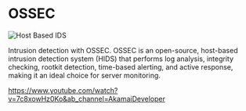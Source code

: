 # OSSEC

![Host Based IDS](https://github.com/user-attachments/assets/c1ec4273-6c55-49b3-8fcd-cb7fa19418bf)

Intrusion detection with OSSEC. OSSEC is an open-source, host-based intrusion detection system (HIDS) that performs log analysis, integrity checking, rootkit detection, time-based alerting, and active response, making it an ideal choice for server monitoring.

https://www.youtube.com/watch?v=7c8xowHz0Ko&ab_channel=AkamaiDeveloper

